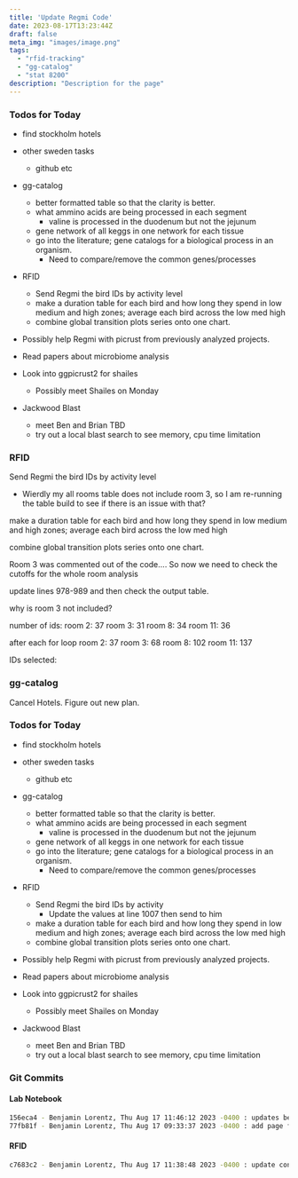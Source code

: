 ```yaml
---
title: 'Update Regmi Code'
date: 2023-08-17T13:23:44Z
draft: false
meta_img: "images/image.png"
tags:
  - "rfid-tracking"
  - "gg-catalog"
  - "stat 8200"
description: "Description for the page"
---
```


### Todos for Today


- find stockholm hotels
- other sweden tasks
  - github etc
  
- gg-catalog
  - better formatted table so that the clarity is better.
  - what ammino acids are being processed in each segment
    - valine is processed in the duodenum but not the jejunum
  - gene network of all keggs in one network for each tissue
  - go into the literature; gene catalogs for a biological process in an organism.
      - Need to compare/remove the common genes/processes 
      
- RFID
  - Send Regmi the bird IDs by activity level
  - make a duration table for each bird and how long they spend in low medium and high zones; average each bird across the low med high 
  - combine global transition plots series onto one chart. 
 
- Possibly help Regmi with picrust from previously analyzed projects. 
 
- Read papers about microbiome analysis

- Look into ggpicrust2 for shailes
  - Possibly meet Shailes on Monday
  
- Jackwood Blast
  - meet Ben and Brian TBD
  - try out a local blast search to see memory, cpu time limitation

### RFID

Send Regmi the bird IDs by activity level

- Wierdly my all rooms table does not include room 3, so I am re-running the table build to see if there is an issue with that?

make a duration table for each bird and how long they spend in low medium and high zones; average each bird across the low med high 

combine global transition plots series onto one chart. 

Room 3 was commented out of the code....
So now we need to check the cutoffs for the whole room analysis

update lines 978-989 and then check the output table.

why is room 3 not included?

number of ids:
  room 2: 37
  room 3: 31
  room 8: 34
  room 11: 36
  
after each for loop
  room 2: 37
  room 3: 68
  room 8: 102
  room 11: 137
  
IDs selected: 
 

### gg-catalog

Cancel Hotels.
Figure out new plan.

### Todos for Today


- find stockholm hotels
- other sweden tasks
  - github etc
  
- gg-catalog
  - better formatted table so that the clarity is better.
  - what ammino acids are being processed in each segment
    - valine is processed in the duodenum but not the jejunum
  - gene network of all keggs in one network for each tissue
  - go into the literature; gene catalogs for a biological process in an organism.
      - Need to compare/remove the common genes/processes 
      
- RFID
  - Send Regmi the bird IDs by activity 
    - Update the values at line 1007 then send to him
  - make a duration table for each bird and how long they spend in low medium and high zones; average each bird across the low med high 
  - combine global transition plots series onto one chart. 
 
- Possibly help Regmi with picrust from previously analyzed projects. 
 
- Read papers about microbiome analysis

- Look into ggpicrust2 for shailes
  - Possibly meet Shailes on Monday
  
- Jackwood Blast
  - meet Ben and Brian TBD
  - try out a local blast search to see memory, cpu time limitation

### Git Commits

#### Lab Notebook

```bash
156eca4 - Benjamin Lorentz, Thu Aug 17 11:46:12 2023 -0400 : updates before lunch
77fb81f - Benjamin Lorentz, Thu Aug 17 09:33:37 2023 -0400 : add page for thursday
```

#### RFID 

```bash
c7683c2 - Benjamin Lorentz, Thu Aug 17 11:38:48 2023 -0400 : update concat all the data set 2
```
